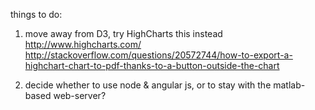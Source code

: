 things to do:

1. move away from D3, try HighCharts this instead
http://www.highcharts.com/
http://stackoverflow.com/questions/20572744/how-to-export-a-highchart-chart-to-pdf-thanks-to-a-button-outside-the-chart

2. decide whether to use node & angular js, or to stay with the matlab-based web-server?
